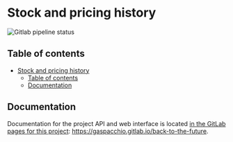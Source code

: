 # Stock and pricing history

![Gitlab pipeline status](https://img.shields.io/gitlab/pipeline/gaspacchio/back-to-the-future?logo=gitlab)

## Table of contents

- [Stock and pricing history](#stock-and-pricing-history)
  - [Table of contents](#table-of-contents)
  - [Documentation](#documentation)

## Documentation

Documentation for the project API and web interface is located [in the GitLab pages for this project](https://gaspacchio.gitlab.io/back-to-the-future): https://gaspacchio.gitlab.io/back-to-the-future.
